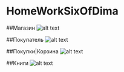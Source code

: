 # HomeWorkSixOfDima

##Магазин
![alt text]([https://github.com/darkdeaddaset/HomeWorkSixOfDima/blob/main/Result/One.PNG])

##Покупатель
![alt text]([https://github.com/darkdeaddaset/HomeWorkSixOfDima/blob/main/Result/One.PNG])

##Покупки|Корзина
![alt text]([https://github.com/darkdeaddaset/HomeWorkSixOfDima/blob/main/Result/Three.PNG])

##Книги
![alt text]([https://github.com/darkdeaddaset/HomeWorkSixOfDima/blob/main/Result/Four.PNG])
